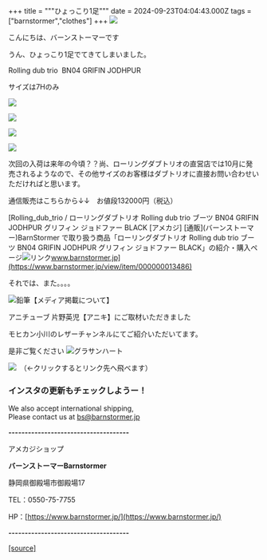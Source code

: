 +++
title = """ひょっこり1足"""
date = 2024-09-23T04:04:43.000Z
tags = ["barnstormer","clothes"]
+++
[![](https://stat.ameba.jp/user_images/20231023/16/barnstormer-go/b2/03/p/o0420015015354743273.png)](https://ameblo.jp/barnstormer-go/entry-12825670498.html)

こんにちは、バーンストーマーです

うん、ひょっこり1足でてきてしまいました。

Rolling dub trio  BN04 GRIFIN JODHPUR 

サイズは7Hのみ

[![](https://stat.ameba.jp/user_images/20240923/13/barnstormer-go/3f/96/j/o0466070015489624629.jpg)](https://stat.ameba.jp/user_images/20240923/13/barnstormer-go/3f/96/j/o0466070015489624629.jpg)

[![](https://stat.ameba.jp/user_images/20240923/13/barnstormer-go/d5/eb/j/o0466070015489624630.jpg)](https://stat.ameba.jp/user_images/20240923/13/barnstormer-go/d5/eb/j/o0466070015489624630.jpg)

[![](https://stat.ameba.jp/user_images/20240923/13/barnstormer-go/dd/59/j/o0466070015489624632.jpg)](https://stat.ameba.jp/user_images/20240923/13/barnstormer-go/dd/59/j/o0466070015489624632.jpg)

[![](https://stat.ameba.jp/user_images/20240923/13/barnstormer-go/a1/3c/j/o0466070015489624635.jpg)](https://stat.ameba.jp/user_images/20240923/13/barnstormer-go/a1/3c/j/o0466070015489624635.jpg)

次回の入荷は来年の今頃？？尚、ローリングダブトリオの直営店では10月に発売されるようなので、その他サイズのお客様はダブトリオに直接お問い合わせいただければと思います。

通信販売はこちらから↓↓　お値段132000円（税込）

[Rolling\_dub\_trio / ローリングダブトリオ Rolling dub trio ブーツ BN04 GRIFIN JODHPUR グリフィン ジョドファー BLACK \[アメカジ\] \[通販\](バーンストーマー)BarnStormer で取り扱う商品「ローリングダブトリオ Rolling dub trio ブーツ BN04 GRIFIN JODHPUR グリフィン ジョドファー BLACK」の紹介・購入ページ![リンク](https://c.stat100.ameba.jp/ameblo/symbols/v3.20.0/svg/gray/editor_link.svg)www.barnstormer.jp](https://www.barnstormer.jp/view/item/000000013486)

それでは、また。。。。

![鉛筆](https://stat100.ameba.jp/blog/ucs/img/char/char3/519.png)【メディア掲載について】

アニチューブ 片野英児【アニキ】にご取材いただきました

モヒカン小川のレザーチャンネルにてご紹介いただいてます。

是非ご覧ください ![グラサンハート](https://stat100.ameba.jp/blog/ucs/img/char/char3/148.png)

[![](https://stat.ameba.jp/user_images/20230412/16/barnstormer-go/6a/23/p/o0108010815269242493.png)](https://www.instagram.com/barnstormer_daily/)　（←クリックするとリンク先へ飛べます）

### インスタの更新もチェックしようー！

We also accept international shipping,  
Please contact us at bs@barnstormer.jp

**\-------------------------------------**

アメカジショップ

**バーンストーマーBarnstormer**

静岡県御殿場市御殿場17

TEL：0550-75-7755

HP：[https://www.barnstormer.jp/](https://www.barnstormer.jp/)

**\-------------------------------------**

[[source]](https://ameblo.jp/barnstormer-go/entry-12868616510.html)
